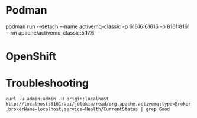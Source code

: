 ###

# Podman
podman run --detach --name activemq-classic -p 61616:61616 -p 8161:8161 --rm apache/activemq-classic:5.17.6

# OpenShift


# Troubleshooting
```curl -u admin:admin -H origin:localhost http://localhost:8161/api/jolokia/read/org.apache.activemq:type=Broker,brokerName=localhost,service=Health/CurrentStatus | grep Good```


